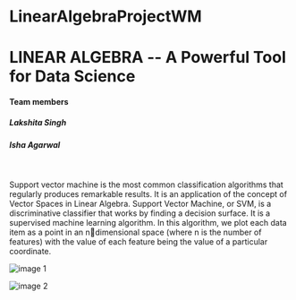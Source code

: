 # LinearAlgebraProjectWM
<h1>LINEAR ALGEBRA -- A Powerful Tool for Data Science</h1>
<bt>
  <h4>Team members</h4>
<h5>Lakshita Singh</h5>
<h5>Isha Agarwal</h5>
<br>
<p>
Support vector machine is the most common classification algorithms that regularly produces remarkable results. It is an application of the concept of Vector Spaces in Linear Algebra. Support Vector Machine, or SVM, is a discriminative classifier that works by finding a decision surface. It is a supervised machine learning algorithm. In 
this algorithm, we plot each data item as a point in an ndimensional space (where n is the number of features) with the value of each feature being the value of a particular coordinate.
</p>
  
![image 1](https://user-images.githubusercontent.com/74585503/115438534-22702380-a22b-11eb-9380-236455928b30.jpeg)
  
![image 2](https://user-images.githubusercontent.com/74585503/115438584-34ea5d00-a22b-11eb-8a6c-1ad900467f7f.jpeg)


